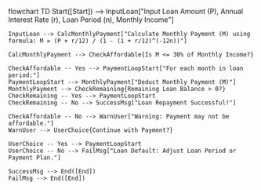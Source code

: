 


flowchart TD
    Start([Start]) --> InputLoan["Input Loan Amount (P), Annual Interest Rate (r), Loan Period (n), Monthly Income"]
    
    InputLoan --> CalcMonthlyPayment["Calculate Monthly Payment (M) using formula: M = (P × r/12) / (1 - (1 + r/12)^(-12n))"]
    
    CalcMonthlyPayment --> CheckAffordable{Is M <= 30% of Monthly Income?}
    
    CheckAffordable -- Yes --> PaymentLoopStart["For each month in loan period:"]
    PaymentLoopStart --> MonthlyPayment["Deduct Monthly Payment (M)"]
    MonthlyPayment --> CheckRemaining{Remaining Loan Balance > 0?}
    CheckRemaining -- Yes --> PaymentLoopStart
    CheckRemaining -- No --> SuccessMsg["Loan Repayment Successful!"]
    
    CheckAffordable -- No --> WarnUser["Warning: Payment may not be affordable."]
    WarnUser --> UserChoice{Continue with Payment?}
    
    UserChoice -- Yes --> PaymentLoopStart
    UserChoice -- No --> FailMsg["Loan Default: Adjust Loan Period or Payment Plan."]
    
    SuccessMsg --> End([End])
    FailMsg --> End([End])


